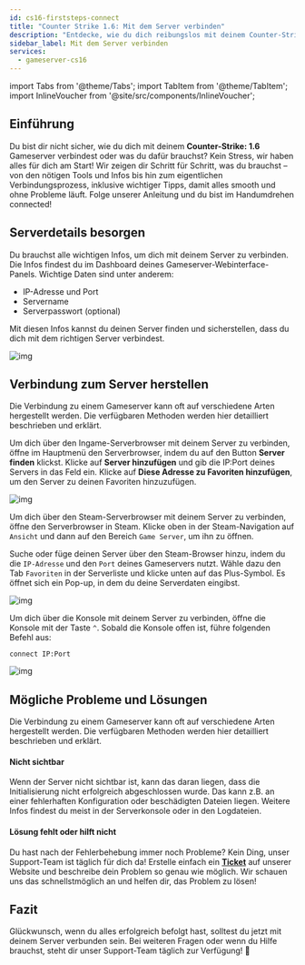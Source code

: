 ```yaml
---
id: cs16-firststeps-connect
title: "Counter Strike 1.6: Mit dem Server verbinden"
description: "Entdecke, wie du dich reibungslos mit deinem Counter-Strike 1.6 Gameserver verbindest und ununterbrochen zockst → Jetzt mehr erfahren"
sidebar_label: Mit dem Server verbinden
services:
  - gameserver-cs16
---
```


import Tabs from '@theme/Tabs';
import TabItem from '@theme/TabItem';
import InlineVoucher from '@site/src/components/InlineVoucher';


## Einführung
Du bist dir nicht sicher, wie du dich mit deinem **Counter-Strike: 1.6** Gameserver verbindest oder was du dafür brauchst? Kein Stress, wir haben alles für dich am Start! Wir zeigen dir Schritt für Schritt, was du brauchst – von den nötigen Tools und Infos bis hin zum eigentlichen Verbindungsprozess, inklusive wichtiger Tipps, damit alles smooth und ohne Probleme läuft. Folge unserer Anleitung und du bist im Handumdrehen connected!

<InlineVoucher />



## Serverdetails besorgen

Du brauchst alle wichtigen Infos, um dich mit deinem Server zu verbinden. Die Infos findest du im Dashboard deines Gameserver-Webinterface-Panels. Wichtige Daten sind unter anderem:

- IP-Adresse und Port
- Servername
- Serverpasswort (optional)

Mit diesen Infos kannst du deinen Server finden und sicherstellen, dass du dich mit dem richtigen Server verbindest.

![img](https://screensaver01.zap-hosting.com/index.php/s/qmpPEpGNpfGSAHs/preview)

## Verbindung zum Server herstellen

Die Verbindung zu einem Gameserver kann oft auf verschiedene Arten hergestellt werden. Die verfügbaren Methoden werden hier detailliert beschrieben und erklärt.

<Tabs>
    <TabItem value="connect_solution_server_browser_ingame" label="Server Browser (Im Spiel)" default>

Um dich über den Ingame-Serverbrowser mit deinem Server zu verbinden, öffne im Hauptmenü den Serverbrowser, indem du auf den Button **Server finden** klickst. Klicke auf **Server hinzufügen** und gib die IP:Port deines Servers in das Feld ein. Klicke auf **Diese Adresse zu Favoriten hinzufügen**, um den Server zu deinen Favoriten hinzuzufügen.

![img](https://screensaver01.zap-hosting.com/index.php/s/pp6qGyipy6NKd9P/download)

</TabItem>

<TabItem value="connect_solution_server_browser_steam" label="Server Browser (Steam)">

Um dich über den Steam-Serverbrowser mit deinem Server zu verbinden, öffne den Serverbrowser in Steam. Klicke oben in der Steam-Navigation auf `Ansicht` und dann auf den Bereich `Game Server`, um ihn zu öffnen.

Suche oder füge deinen Server über den Steam-Browser hinzu, indem du die `IP-Adresse` und den `Port` deines Gameservers nutzt. Wähle dazu den Tab `Favoriten` in der Serverliste und klicke unten auf das Plus-Symbol. Es öffnet sich ein Pop-up, in dem du deine Serverdaten eingibst.

![img](https://screensaver01.zap-hosting.com/index.php/s/MMsokw2ZyCreeCN/download)

</TabItem>

<TabItem value="connect_solution3" label="Konsole (Im Spiel)">

Um dich über die Konsole mit deinem Server zu verbinden, öffne die Konsole mit der Taste `^`. Sobald die Konsole offen ist, führe folgenden Befehl aus:

```
connect IP:Port
```

![img](https://screensaver01.zap-hosting.com/index.php/s/6XpmWtSgpg2qSTQ/preview)

</TabItem>
</Tabs>



## Mögliche Probleme und Lösungen

Die Verbindung zu einem Gameserver kann oft auf verschiedene Arten hergestellt werden. Die verfügbaren Methoden werden hier detailliert beschrieben und erklärt.

#### Nicht sichtbar

Wenn der Server nicht sichtbar ist, kann das daran liegen, dass die Initialisierung nicht erfolgreich abgeschlossen wurde. Das kann z.B. an einer fehlerhaften Konfiguration oder beschädigten Dateien liegen. Weitere Infos findest du meist in der Serverkonsole oder in den Logdateien.



#### Lösung fehlt oder hilft nicht

Du hast nach der Fehlerbehebung immer noch Probleme? Kein Ding, unser Support-Team ist täglich für dich da! Erstelle einfach ein **[Ticket](https://zap-hosting.com/en/customer/support/)** auf unserer Website und beschreibe dein Problem so genau wie möglich. Wir schauen uns das schnellstmöglich an und helfen dir, das Problem zu lösen!



## Fazit

Glückwunsch, wenn du alles erfolgreich befolgt hast, solltest du jetzt mit deinem Server verbunden sein. Bei weiteren Fragen oder wenn du Hilfe brauchst, steht dir unser Support-Team täglich zur Verfügung! 🙂




<InlineVoucher />